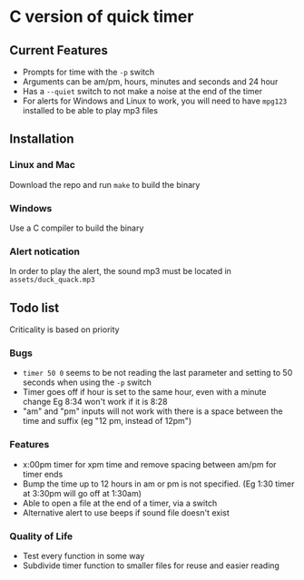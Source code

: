 # C version of quick timer

## Current Features
- Prompts for time with the `-p` switch
- Arguments can be am/pm, hours, minutes and seconds and 24 hour
- Has a `--quiet` switch to not make a noise at the end of the timer
- For alerts for Windows and Linux to work, you will need to have `mpg123`
  installed to be able to play mp3 files

## Installation
### Linux and Mac
Download the repo and run `make` to build the binary

### Windows
Use a C compiler to build the binary

### Alert notication
In order to play the alert, the sound mp3 must be located in
`assets/duck_quack.mp3`

##  Todo list
Criticality is based on priority
### Bugs
- `timer 50 0` seems to be not reading the last parameter and setting to 50
  seconds when using the `-p` switch
- Timer goes off if hour is set to the same hour, even with a minute change Eg
  8:34 won't work if it is 8:28
- "am" and "pm" inputs will not work with there is a space between the time and
  suffix (eg "12 pm, instead of 12pm")

### Features
- x:00pm timer for xpm time and remove spacing between am/pm for timer ends
- Bump the time up to 12 hours in am or pm is not specified.
  (Eg 1:30 timer at 3:30pm will go off at 1:30am)
- Able to open a file at the end of a timer, via a switch
- Alternative alert to use beeps if sound file doesn't exist

### Quality of Life
- Test every function in some way
- Subdivide timer function to smaller files for reuse and easier reading
